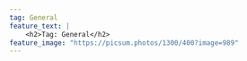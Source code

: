 ```yaml
---
tag: General
feature_text: |
    <h2>Tag: General</h2>
feature_image: "https://picsum.photos/1300/400?image=989"
---
```

